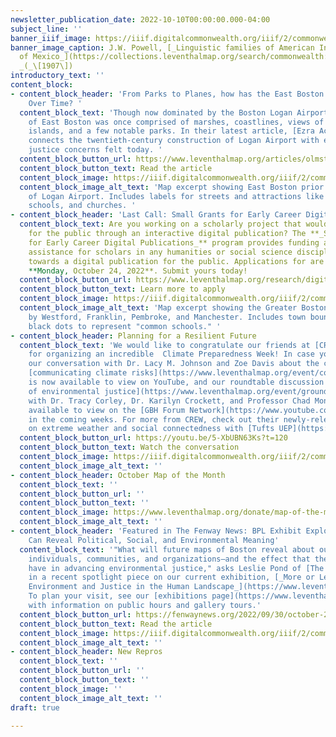 ```yaml
---
newsletter_publication_date: 2022-10-10T00:00:00.000-04:00
subject_line: ''
banner_iiif_image: https://iiif.digitalcommonwealth.org/iiif/2/commonwealth:7h149w944/877,3064,3196,1087/2000,/0/default.jpg
banner_image_caption: J.W. Powell, [_Linguistic families of American Indians north
  of Mexico_](https://collections.leventhalmap.org/search/commonwealth:7h149w93v)
  _(_\[1907\])
introductory_text: ''
content_block:
- content_block_header: 'From Parks to Planes, how has the East Boston Landscape Changed
    Over Time? '
  content_block_text: 'Though now dominated by the Boston Logan Airport, the landscape
    of East Boston was once comprised of marshes, coastlines, views of the harbor
    islands, and a few notable parks. In their latest article, [Ezra Acevedo](https://www.leventhalmap.org/author/ezra-acevedo/)
    connects the twentieth-century construction of Logan Airport with environmental
    justice concerns felt today. '
  content_block_button_url: https://www.leventhalmap.org/articles/olmsted-to-airport-east-boston-and-urban-development/
  content_block_button_text: Read the article
  content_block_image: https://iiif.digitalcommonwealth.org/iiif/2/commonwealth:9s161922w/1943,3633,3268,2749/2000,/0/default.jpg
  content_block_image_alt_text: 'Map excerpt showing East Boston prior to construction
    of Logan Airport. Includes labels for streets and attractions like playgrounds,
    schools, and churches. '
- content_block_header: 'Last Call: Small Grants for Early Career Digital Publications '
  content_block_text: Are you working on a scholarly project that would come alive
    for the public through an interactive digital publication? The **_Small Grants
    for Early Career Digital Publications_** program provides funding and technical
    assistance for scholars in any humanities or social science discipline working
    towards a digital publication for the public. Applications for are open through
    **Monday, October 24, 2022**. Submit yours today!
  content_block_button_url: https://www.leventhalmap.org/research/digital-publication-small-grants/
  content_block_button_text: Learn more to apply
  content_block_image: https://iiif.digitalcommonwealth.org/iiif/2/commonwealth:cj82kx58h/3653,896,1237,1220/2000,/0/default.jpg
  content_block_image_alt_text: 'Map excerpt showing the Greater Boston area, bounded
    by Westford, Franklin, Pembroke, and Manchester. Includes town boundaries and
    black dots to represent "common schools." '
- content_block_header: Planning for a Resilient Future
  content_block_text: 'We would like to congratulate our friends at [CREW](https://www.climatecrew.org/)
    for organizing an incredible  Climate Preparedness Week! In case you missed it,
    our conversation with Dr. Lacy M. Johnson and Zoe Davis about the challenges of
    [communicating climate risks](https://www.leventhalmap.org/event/communicating-climate-risk/)
    is now available to view on YouTube, and our roundtable discussion on [narratives
    of environmental justice](https://www.leventhalmap.org/event/ground-truth-shaping-narratives-of-environmental-justice/)
    with Dr. Tracy Corley, Dr. Karilyn Crockett, and Professor Chad Montrie will be
    available to view on the [GBH Forum Network](https://www.youtube.com/c/gbhforumnetwork)
    in the coming weeks. For more from CREW, check out their newly-released [study](https://www.climatecrew.org/tufts_social_study)
    on extreme weather and social connectedness with [Tufts UEP](https://as.tufts.edu/uep/). '
  content_block_button_url: https://youtu.be/5-XbUBN63Ks?t=120
  content_block_button_text: Watch the conversation
  content_block_image: https://iiif.digitalcommonwealth.org/iiif/2/commonwealth:q524n701t/668,307,4915,5395/,2000/0/default.jpg
  content_block_image_alt_text: ''
- content_block_header: October Map of the Month
  content_block_text: ''
  content_block_button_url: ''
  content_block_button_text: ''
  content_block_image: https://www.leventhalmap.org/donate/map-of-the-month/
  content_block_image_alt_text: ''
- content_block_header: 'Featured in The Fenway News: BPL Exhibit Explores How Maps
    Can Reveal Political, Social, and Environmental Meaning'
  content_block_text: '"What will future maps of Boston reveal about our choices—as
    individuals, communities, and organizations—and the effect that these choices
    have in advancing environmental justice," asks Leslie Pond of [The Fenway News](https://fenwaynews.org/)
    in a recent spotlight piece on our current exhibition, [_More or Less in Common:
    Environment and Justice in the Human Landscape_](https://www.leventhalmap.org/digital-exhibitions/more-or-less-in-common/).
    To plan your visit, see our [exhibitions page](https://www.leventhalmap.org/exhibitions/visit/)
    with information on public hours and gallery tours.'
  content_block_button_url: https://fenwaynews.org/2022/09/30/october-2022/
  content_block_button_text: Read the article
  content_block_image: https://iiif.digitalcommonwealth.org/iiif/2/commonwealth:1257c510t/3303,609,4158,4484/,2000/0/default.jpg
  content_block_image_alt_text: ''
- content_block_header: New Repros
  content_block_text: ''
  content_block_button_url: ''
  content_block_button_text: ''
  content_block_image: ''
  content_block_image_alt_text: ''
draft: true

---
```

